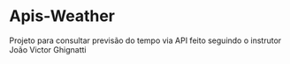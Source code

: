 # Apis-Weather
Projeto para consultar previsão do tempo via API feito seguindo o instrutor João Victor Ghignatti
